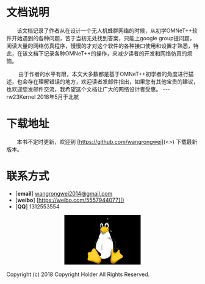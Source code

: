 # 文档说明

       该文档记录了作者从在设计一个无人机蜂群网络的时候，从初学OMNeT++软件开始遇到的各种问题，苦于当初无处找到答案，只能上google group提问题，阅读大量的网络仿真程序，慢慢的才对这个软件的各种接口使用和设置才熟悉，特此，在该文档下记录各种OMNeT++的操作，来减少读者的开发和网络仿真的烦恼。

        由于作者的水平有限，本文大多数都是基于OMNeT++初学者的角度进行描述，也会存在理解错误的地方，欢迎读者发邮件指出，如果您有其他宝贵的建议，也欢迎您发邮件交流，我希望这个文档让广大的网络设计者受惠。 ---rw23Kernel 2018年5月于北航

# 下载地址

       本书不定时更新，欢迎到
[https://github.com/wangrongwei](<>)
下载最新版本。

# 联系方式

-   [**email**] wangrongwei2014@gmail.com
-   [**weibo**] [https://weibo.com/5557944077]()
-   [**QQ**] 1312553554

<div align="center">

<img src="img/qe.jpg" height="130" width="200" >

 </div>

Copyright (c) 2018 Copyright Holder All Rights Reserved.
